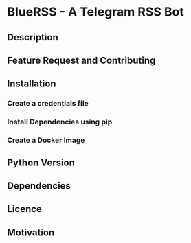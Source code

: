 # BlueRSS - A Telegram RSS Bot

## Description

## Feature Request and Contributing

## Installation

### Create a credentials file

### Install Dependencies using pip

### Create a Docker Image

## Python Version

## Dependencies

## Licence

## Motivation
